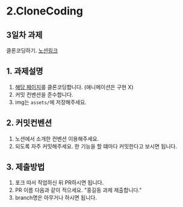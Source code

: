# 2.CloneCoding

## 3일차 과제
클론코딩하기.
[노션링크](https://www.notion.so/3-240f70896ad480f996b4d8334a1fae40)

## 1. 과제설명
1. [해당 페이지](https://www.daangn.com/kr/?in=%ED%99%94%EB%AA%85%EB%8F%99-5924)를 클론코딩합니다. (애니메이션은 구현 X)
2. 커밋 컨벤션을 준수합니다.
3. img는 `assets/`에 저장해주세요.

## 2. 커밋컨벤션
1. 노션에서 소개한 컨벤션 이용해주세요.
2. 되도록 자주 커밋해주세요. 한 기능을 할 떄마다 커밋한다고 보시면 됩니다.

## 3. 제출방법
1. 포크 따서 작업하신 뒤 PR하시면 됩니다.
2. PR 이름 다음과 같이 적으세요. "홍길동 과제 제출합니다."
3. branch명은 아무거나 하시면 됩니다.
